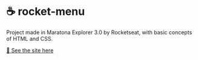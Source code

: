 # :coffee: rocket-menu
Project made in Maratona Explorer 3.0 by Rocketseat, with basic concepts of HTML and CSS.

[:rocket: See the site here](https://dinadevs.github.io/rocket-menu/)
